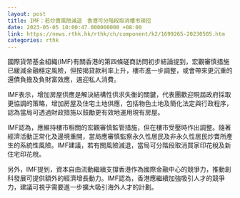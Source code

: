 ```yaml
---
layout: post
title: IMF：若炒賣風險減退　香港可分階段取消樓市辣招
date: 2023-05-05 10:00:47.000000000 +08:00
link: https://news.rthk.hk/rthk/ch/component/k2/1699265-20230505.htm
categories: rthk
---
```


國際貨幣基金組織(IMF)有關香港的第四條磋商訪問初步結論提到，宏觀審慎措施已緩減金融穩定風險，但按揭貸款利率上升，樓市進一步調整，或會帶來更沉重的還債負擔及負財富效應，遏迎私人消費。

IMF表示，增加房屋供應是解決結構性供求失衡的關鍵，代表團歡迎現屆政府採取更協調的策略，增加房屋及住宅土地供應，包括物色土地及簡化法定與行政程序，認為當局可透過財政措施以鼓勵更有效地運用現有房屋。

IMF認為，應維持樓市相關的宏觀審慎監管措施，但在樓市受壓時作出調整。隨著經濟活動正常化及邊境重開，當局應審慎監察永久性居民及非永久性居民炒賣所產生的系統性風險。IMF建議，若有關風險減退，當局可分階段取消買家印花稅及新住宅印花稅。

另外，IMF提到，資本自由流動繼續支撐香港作為國際金融中心的競爭力，推動創科發展可提供額外的經濟增長動力。IMF認為，香港應繼續加強吸引人才的競爭力，建議可視乎需要進一步擴大吸引海外人才的計劃。
